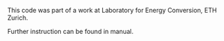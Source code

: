 This code was part of a work at Laboratory for Energy Conversion, ETH Zurich.

Further instruction can be found in manual.